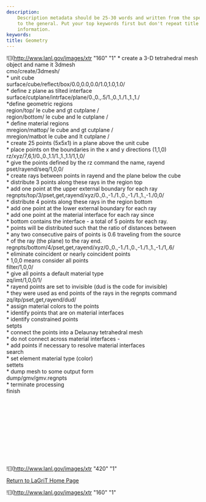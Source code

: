 ```yaml
---
description: 
    Description metadata should be 25-30 words and written from the specific
    to the general. Put your top keywords first but don't repeat title
    information.
keywords:  
title: Geometry
---
```




![](http://www.lanl.gov/images/xtr "160"
"1"
\* create a 3-D tetrahedral mesh object and name it 3dmesh\
cmo/create/3dmesh/\
\* unit cube\
surface/cube/reflect/box/0.0,0.0,0.0/1.0,1.0,1.0/\
\* define z plane as tilted interface\
surface/cutplane/intrface/plane/0.,0.,.5/1.,0.,1./1.,1.,1./\
\*define geometric regions\
region/top/ le cube and gt cutplane /\
region/bottom/ le cube and le cutplane /\
\* define material regions\
mregion/mattop/ le cube and gt cutplane /\
mregion/matbot le cube and lt cutplane /\
\* create 25 points (5x5x1) in a plane above the unit cube\
\* place points on the boundaries in the x and y directions (1,1,0)\
rz/xyz/7,6,1/0.,0.,1.1/1.,1.,1.1/1,1,0/\
\* give the points defined by the rz command the name, rayend\
pset/rayend/seq/1,0,0/\
\* create rays between points in rayend and the plane below the cube\
\* distribute 3 points along these rays in the region top\
\* add one point at the upper external boundary for each ray\
regnpts/top/3/pset,get,rayend/xyz/0.,0.,-1./1.,0.,-1./1.,1.,-1./0,0/\
\* distribute 4 points along these rays in the region bottom\
\* add one point at the lower external boundary for each ray\
\* add one point at the material interface for each ray since\
\* bottom contains the interface - a total of 5 points for each ray.\
\* points will be distributed such that the ratio of distances between\
\* any two consecutive pairs of points is 0.6 traveling from the source\
\* of the ray (the plane) to the ray end.\
regnpts/bottom/4/pset,get,rayend/xyz/0.,0.,-1./1.,0.,-1./1.,1.,-1./1,.6/\
\* eliminate coincident or nearly coincident points\
\* 1,0,0 means consider all points\
filter/1,0,0/\
\* give all points a default material type\
zq/imt/1,0,0/1/\
\* rayend points are set to invisible (dud is the code for invisible)\
\* they were used as end points of the rays in the regnpts command\
zq/itp/pset,get,rayend/dud/\
\* assign material colors to the points\
\* identify points that are on material interfaces\
\* identify constrained points\
setpts\
\* connect the points into a Delaunay tetrahedral mesh\
\* do not connect across material interfaces -\
\* add points if necessary to resolve material interfaces\
search\
\* set element material type (color)\
settets\
\* dump mesh to some output form\
dump/gmv/gmv.regnpts\
\* terminate processing\
finish

 
=

 

 

 

![](http://www.lanl.gov/images/xtr "420"
"1"

[Return to LaGriT Home Page](index.smd)

![](http://www.lanl.gov/images/xtr "160"
"1"


